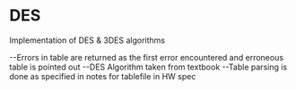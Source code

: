 DES
===

Implementation of DES &amp; 3DES algorithms

--Errors in table are returned as the first error encountered and 
erroneous table is pointed out
--DES Algorithm taken from textbook
--Table parsing is done as specified in notes for tablefile in HW spec
